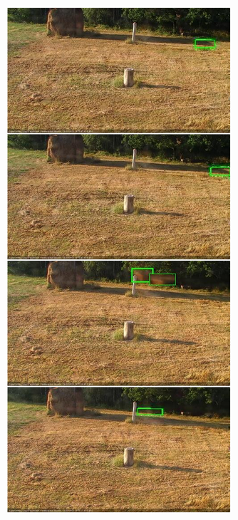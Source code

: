 ![20200806-180550-181551](in2/20200806/20200806-180550-181551_0_.jpg)
![20200806-181557-182559](in2/20200806/20200806-181557-182559_0_.jpg)
![20200806-183613-184614](in2/20200806/20200806-183613-184614_0_.jpg)
![20200806-184620-185621](in2/20200806/20200806-184620-185621_0_.jpg)
